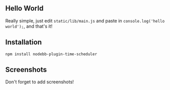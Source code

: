 
## Hello World

Really simple, just edit `static/lib/main.js` and paste in `console.log('hello world');`, and that's it!

## Installation

    npm install nodebb-plugin-time-scheduler

## Screenshots

Don't forget to add screenshots!
